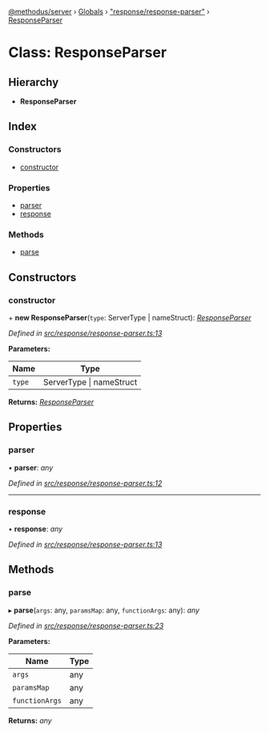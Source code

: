 [@methodus/server](../README.md) › [Globals](../globals.md) › ["response/response-parser"](../modules/_response_response_parser_.md) › [ResponseParser](_response_response_parser_.responseparser.md)

# Class: ResponseParser

## Hierarchy

* **ResponseParser**

## Index

### Constructors

* [constructor](_response_response_parser_.responseparser.md#constructor)

### Properties

* [parser](_response_response_parser_.responseparser.md#parser)
* [response](_response_response_parser_.responseparser.md#response)

### Methods

* [parse](_response_response_parser_.responseparser.md#parse)

## Constructors

###  constructor

\+ **new ResponseParser**(`type`: ServerType | nameStruct): *[ResponseParser](_response_response_parser_.responseparser.md)*

*Defined in [src/response/response-parser.ts:13](https://github.com/nodulusteam/methodus.dev/blob/9fa5503/modules/platform/server/src/response/response-parser.ts#L13)*

**Parameters:**

Name | Type |
------ | ------ |
`type` | ServerType &#124; nameStruct |

**Returns:** *[ResponseParser](_response_response_parser_.responseparser.md)*

## Properties

###  parser

• **parser**: *any*

*Defined in [src/response/response-parser.ts:12](https://github.com/nodulusteam/methodus.dev/blob/9fa5503/modules/platform/server/src/response/response-parser.ts#L12)*

___

###  response

• **response**: *any*

*Defined in [src/response/response-parser.ts:13](https://github.com/nodulusteam/methodus.dev/blob/9fa5503/modules/platform/server/src/response/response-parser.ts#L13)*

## Methods

###  parse

▸ **parse**(`args`: any, `paramsMap`: any, `functionArgs`: any): *any*

*Defined in [src/response/response-parser.ts:23](https://github.com/nodulusteam/methodus.dev/blob/9fa5503/modules/platform/server/src/response/response-parser.ts#L23)*

**Parameters:**

Name | Type |
------ | ------ |
`args` | any |
`paramsMap` | any |
`functionArgs` | any |

**Returns:** *any*
